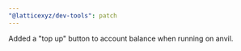 ```yaml
---
"@latticexyz/dev-tools": patch
---
```


Added a "top up" button to account balance when running on anvil.
